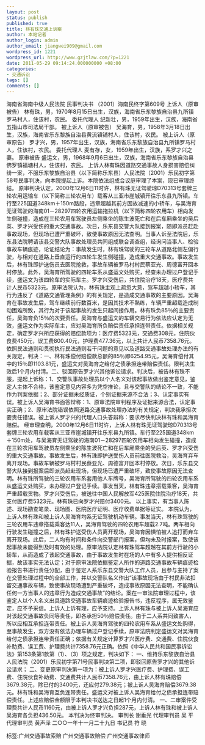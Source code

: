 ```yaml
---
layout: post
status: publish
published: true
title: 林有珠交通上诉案
author: 本站记者
author_login: admin
author_email: jiangwei909@gmail.com
wordpress_id: 1221
wordpress_url: http://www.gzjtlaw.com/?p=1221
date: 2011-05-29 09:14:24.000000000 +08:00
categories:
- 交通诉讼
tags: []
comments: []
---
```

 海南省海南中级人民法院 民事判决书 （2001）海南民终字第609号 上诉人（原审被告） 林有珠，男，1970年8月15日出生，汉族，海南省乐东黎族自治县九所镇罗马村人，住该村，农民。 委托代理人 纪新壮，男，1959年出生，汉族，海南省五指山市司法局干部。 被上诉人（原审被告） 吴海育，男，1958年3月18日出生，汉族，海南省乐东黎族自治县黄流镇铺村人，住该村，农民。 被上诉人（原审原告） 罗才兴，男，1957年出生，汉族，海南省乐东黎族自治县九所镇罗马村人，住该村，农民。 委托代理人 麦有存，女，1959年出生，汉族，系罗才兴之妻。 原审被告 盛运文，男，1968年9月6日出生，汉族，海南省乐东黎族自治县佛罗镇福塘村人，住该村，农民。 上诉人林有珠因道路交通事故人身损害赔偿纠纷一案，不服乐东黎族自治县（以下简称乐东县）人民法院（2001）乐民初字第58号民事判决，向本院提起上诉。本院依法组成合议庭审理了本案，现已审理终结。 原审判决认定，2000年12月6日11时许，林有珠无证驾驶琼D70313号套牌三轮农用运输车（以下简称三轮农用车）载客从三亚市崖城镇开往乐东县九所镇。车行至225国道348km＋150m路段，违章超越其前方因故减速的小轿车，与吴海育无证驾驶的海南01－28297四轮农用运输拖拉机（以下简称四轮农用车）相向发生侧碰撞，造成在三轮农用车驾驶员左侧乘坐的陈生波死亡和在后车厢乘坐的吴后英、罗才兴受伤的重大交通事故。次日，乐东县交警大队接到报案，随即派员赶赴事故现场，但现场已遭严重破坏，致使事故原因无法查明。当事人诉至法院后，乐东县法院聘请该县交警大队事故处理员共同组成联合调查组，经询问当事人、检验事故车辆痕迹，论证结论为：事故发生时，林有珠驾驶的三轮车从道路北侧左偏行驶，与相对在道路上垂直运行的四轮车发生侧碰撞，造成重大交通事故。事故发生后，林有珠即护送伤员去医院抢救，事故车辆被罗马村村民蔡亚光、周德富开回本村停放。此外，吴海育所驾驶的四轮车系从盛运文处购买，经查未办理过户登记手续，盛运文为该四轮车的实际车主。罗才兴受伤后，共住院治疗18天，医疗费共计人民币5323元。原审法院认为，林有珠主观上疏忽大意，驾车超越小轿车，其行为违反了《道路交通管理条例》的有关规定，是造成交通事故的主要原因。吴海育在事故发生后，驾车继续前行数百米，是因其技术不熟练，车辆严重超载造成制动困难所致，其行为对于该起事故的发生只起间接作用。林有珠负85％的主要责任，吴海育负15％的次要责任。吴海育与盛运文的车辆交易行为依法应认定为无效，盛运文作为实际车主，应对吴海育所负赔偿责任承担连带责任。依据相关规定，确定罗才兴所应获得的赔偿款项为：医疗费5323元，交通费308元，住院伙食费450元，误工费800.40元，护理费477.36元，以上共计人民币7358.76元。依照民法通则和贯彻执行民法通则若干问题的意见以及道路交通事故处理办法的有关规定，判决：一、林有珠偿付赔偿款总额的85％即6254.95元，吴海育偿付其中的15％即1103.81元，盛运文对吴海育之给付之债承担连带赔偿责任。限判决生效后1个月内付清。二、驳回原告罗才兴其他诉讼请求。判决后，被告林有珠不服，提起上诉称：1、交警队事故处理员以个人名义对该起事故做出鉴定意见，鉴定人主体不合格，该鉴定意见内容多为凭空推论，且与交警队的结论不一致，不能作为判案依据；2、部分证据未经质证，个别证据来源不合法；3、认定事实有误。被上诉人吴海育书面答辩称：1、原审法院审判程序及证据来源合法，认定事实正确；2、原审法院错误依照道路交通事故处理办法的有关规定，判决我承担次要责任错误。被上诉人罗才兴的代理人口头答辩称：要求尽快判决林有珠和吴海育赔偿。 经审理查明，2000年12月6日11时许，上诉人林有珠无证驾驶琼D70313号套牌三轮农用车载客从三亚市崖城镇开往乐东县九所镇。车行至225国道348km＋150m处，与吴海育无证驾驶的海南01－28297四轮农用车相向发生碰撞，造成在三轮农用车驾驶员左侧乘坐的陈生波死亡和在后车厢乘坐的吴后英、罗才兴受伤的重大交通事故。事故发生后，林有珠即护送受伤人员前往医院救治，吴海育弃车离开现场。事故车辆被罗马村村民蔡亚光、周德富开回本村停放。次日，乐东县交警大队接到报案后即派员赶赴现场，但现场已遭严重破坏，致使事故原因无法查明。林有珠所驾驶的三轮农用车系套用他人车牌号，吴海育所驾驶的四轮农用车系从盛运文处购买，未办理过户登记手续。事发当天，林有珠违章搭载乘客，吴海育严重超载货物。罗才兴受伤后，被送往中国人民解放军425医院住院治疗18天，共支付医疗费5323元。林有珠已向罗才兴赔付3400元。 以上事实，有当事人陈述、现场勘查笔录、现场图、医院医疗证明、医疗收费单据等证实。 本院认为，上诉人林有珠和被上诉人吴海育均系无证驾驶机动车辆。事发当天，林有珠驾驶的三轮农用车违章搭载乘客达11人，吴海育驾驶的四轮农用车超载2.7吨。两车相向行驶发生碰撞之后，林有珠护送受伤人员离开现场，吴海育因惧怕被人追打而弃车离开现场。此后，二人均有时间和条件向交警部门报案，但均未及时报案，致使该起事故未能得到及时有效的处理。原审法院认定林有珠驾车超越在其前方行驶的小轿车，从而造成了该起交通事故，由于事故发生时在场的人中有多人提供相反证据，故该事实无法认定；对于原审法院依据鉴定人所作的道路交通事故车辆痕迹检验报告书进行责任分配，由于鉴定人系乐东县交警大队工作人员，且参与主持了案在交警处理过程中的全部工作，并以交警队名义作出&ldquo;该事故现场由于村民非法扣留交通事故车辆，致使事故现场遭到严重破坏，造成事故原因无法查明，不能确认任何一方当事人的违章行为造成交通事故&rdquo;的结论。案在一审法院审理过程中，该鉴定人以个人名义出具道路交通事故车辆痕迹检验报告书，违反程序，属无效鉴定，应不予采信。上诉人上诉有理，应予支持。上诉人林有珠与被上诉人吴海育应对该起交通事故负同等责任，即各承担50％赔偿责任。由于二人系共同致害人，所以应相互承担连带责任。被上诉人吴海育驾驶的四轮农用车系从盛运文处购得，至事故发生，双方没有依法办理车辆过户登记手续，原审法院判定盛运文对吴海育给付之债承担连带责任正确；依据有关规定计算罗才兴医疗费、交通费、住院伙食补助费、误工费、护理费共计7358.76元正确。依照《中华人民共和国民事诉讼法》第153条第1款第（1）、（3）项之规定，判决如下： 一、维持乐东黎族自治县人民法院（2001）乐民初字第71号民事判决第二项，即驳回原告罗才兴的其他诉讼请求； 二、变更原审判决第一项为：被上诉人罗才兴医疗费、护理费、误工费、住院伙食补助费、交通费共计人民币7358.76元，由上诉人林有珠赔偿3679.38元，除已付的3400元，还应付279.38元；被上诉人吴海育赔偿3679.38元。林有珠和吴海育互负连带责任。盛运文对被上诉人吴海育给付之债承担连带赔偿责任。上述应赔偿金额限于本判决书送达之日起1个月内付清。 一、二审案件受理费共计人民币1160元，由被上诉人罗才兴负担287元，上诉人林有珠和被上诉人吴海育各负担436.50元。 本判决为终审判决。 审判长 谢垂光 代理审判员 吴 平 代理审判员 黄声泽 二○○一年十一月二十九日 书记员 符 晓  标签:广州交通事故索赔 广州交通事故赔偿 广州交通事故律师
